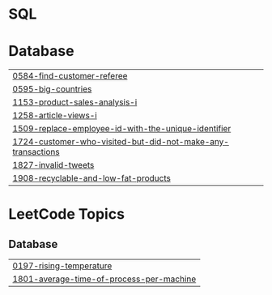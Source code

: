 # SQL


# Database
|  |
| ------- |
| [0584-find-customer-referee](https://github.com/MIHIR-110103/SQL/tree/master/0584-find-customer-referee) |
| [0595-big-countries](https://github.com/MIHIR-110103/SQL/tree/master/0595-big-countries) |
| [1153-product-sales-analysis-i](https://github.com/MIHIR-110103/SQL/tree/master/1153-product-sales-analysis-i) |
| [1258-article-views-i](https://github.com/MIHIR-110103/SQL/tree/master/1258-article-views-i) |
| [1509-replace-employee-id-with-the-unique-identifier](https://github.com/MIHIR-110103/SQL/tree/master/1509-replace-employee-id-with-the-unique-identifier) |
| [1724-customer-who-visited-but-did-not-make-any-transactions](https://github.com/MIHIR-110103/SQL/tree/master/1724-customer-who-visited-but-did-not-make-any-transactions) |
| [1827-invalid-tweets](https://github.com/MIHIR-110103/SQL/tree/master/1827-invalid-tweets) |
| [1908-recyclable-and-low-fat-products](https://github.com/MIHIR-110103/SQL/tree/master/1908-recyclable-and-low-fat-products) |
<!---LeetCode Topics Start-->
# LeetCode Topics
## Database
|  |
| ------- |
| [0197-rising-temperature](https://github.com/MIHIR-110103/SQL/tree/master/0197-rising-temperature) |
| [1801-average-time-of-process-per-machine](https://github.com/MIHIR-110103/SQL/tree/master/1801-average-time-of-process-per-machine) |
<!---LeetCode Topics End-->